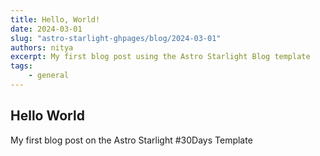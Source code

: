 ```yaml
---
title: Hello, World!
date: 2024-03-01
slug: "astro-starlight-ghpages/blog/2024-03-01"
authors: nitya
excerpt: My first blog post using the Astro Starlight Blog template
tags:
    - general
---
```


## Hello World

My first blog post on the Astro Starlight #30Days Template